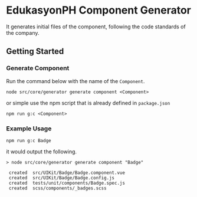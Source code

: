 # EdukasyonPH Component Generator

It generates initial files of the component, following the code standards of the company. 

## Getting Started

### Generate Component
Run the command below with the name of the `Component`.
```
node src/core/generator generate component <Component>
```
or simple use the npm script that is already defined in `package.json`
```
npm run g:c <Component>
```

### Example Usage

```
npm run g:c Badge
```
it would output the following.

```
> node src/core/generator generate component "Badge"

 created  src/UIKit/Badge/Badge.component.vue
 created  src/UIKit/Badge/Badge.config.js
 created  tests/unit/components/Badge.spec.js
 created  scss/components/_badges.scss
```